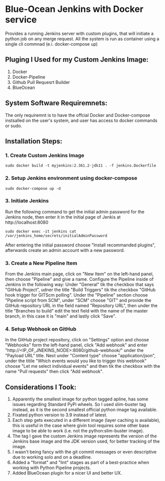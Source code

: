 # Blue-Ocean Jenkins with Docker service

Provides a running Jenkins server with custom plugins, that will initiate a python job on any merge request.
All the system is run as container using a single cli commnad (e.i. docker-compose up)

## Pluging I Used for my Custom Jenkins Image:
1. Docker
2. Docker-Pipeline
3. Github Pull Requesrt Builder
4. BlueOcean

## System Software Requiremnets:
The only requiremnt is to have the offcial Docker and Docker-compose instsalled on the user's system, and user has access to docker commands or sudo.

## Installation Steps:

### 1. Create Custom Jenkins Image
`sudo docker build -t myjenkins:2.361.2-jdk11 . -f jenkins.Dockerfile`

### 2. Setup Jenkins environment using docker-compose
`sudo docker-compose up -d`

### 3. Initiate Jenkins
Run the following command to get the initial admin password for the Jenkins node, then enter it in the initial page of Jenkis at http://localhost:8080

`sudo docker exec -it jenkins cat /var/jenkins_home/secrets/initialAdminPassword`

After entering the initial password choose "Install recommanded plugins", afterwards create an admin account with a new password.

### 3. Create a New Pipeline Item
From the Jenkins main page, click on "New Item" on the left-hand panel, then choose "Pipeline" and give a name.
Configure the Pipeline inside of Jenkins in the following way: Under "General" tik the checkbox that says "GitHub Project", udner the title "Build Triggers" tik the checkbox "GitHub hook trigger for GITScm polling".
Under the "Pipeline" section choose "Pipeline script from SCM", under "SCM" choose "GIT" and provide the GitHub repository URL in the field named "Repository URL", then under the title "Branches to build" edit the text field with the name of the master branch, in this case it is "main" and lastly click "Save".

### 4. Setup Webhook on GitHub
In the GitHub project repository, click on "Settings" option and choose "Webhooks" form the left-hand panel, click "Add webhook" and enter "http://<IP_OF_JNEKINS_NODE>:8080/github-webhook/" under the "Payload URL" title.
Next under "Content type" choose "application/json", under the titile "Which events would you like to trigger this webhook" choose "Let me select individual events" and then tik the checkbox with the name "Pull requests" then click "Add webhook".

## Considerations I Took:
1. Apparently the smallest image for python tagged apline, has some issues regarding Standard PyPi wheels. So I used slim-buster tag instead, as it is the second smallest official python image tag available.
2. Fixated python version to 3.9 instead of latest.
3. Each step gets executed in a different image (layer caching is available), this is useful in the case where givin tool requires some other base image to be able to work (i.e. not the python:slim-buster image).
4. The tag I gave the custom Jenkins image represents the version of the Jenkins base image and the JDK version used, for better tracking of the image.
5. I wasn't being fancy with the git commit messages or even descriptive due to working solo and on a deadline.
6. Added a "format" and "lint" stages as part of a best-practice when working with Python Pipeline projects.
7. Added BlueOcean plugin for a nicer UI and better UX.
